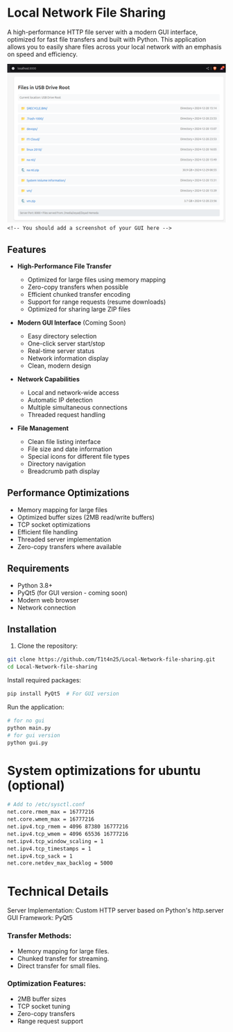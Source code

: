 # Local Network File Sharing

A high-performance HTTP file server with a modern GUI interface, optimized for fast file transfers and built with Python. This application allows you to easily share files across your local network with an emphasis on speed and efficiency.

![Server GUI Screenshot](screenshot.png) `<!-- You should add a screenshot of your GUI here -->`

## Features

- **High-Performance File Transfer**

  - Optimized for large files using memory mapping
  - Zero-copy transfers when possible
  - Efficient chunked transfer encoding
  - Support for range requests (resume downloads)
  - Optimized for sharing large ZIP files
- **Modern GUI Interface** (Coming Soon)

  - Easy directory selection
  - One-click server start/stop
  - Real-time server status
  - Network information display
  - Clean, modern design
- **Network Capabilities**

  - Local and network-wide access
  - Automatic IP detection
  - Multiple simultaneous connections
  - Threaded request handling
- **File Management**

  - Clean file listing interface
  - File size and date information
  - Special icons for different file types
  - Directory navigation
  - Breadcrumb path display

## Performance Optimizations

- Memory mapping for large files
- Optimized buffer sizes (2MB read/write buffers)
- TCP socket optimizations
- Efficient file handling
- Threaded server implementation
- Zero-copy transfers where available

## Requirements

- Python 3.8+
- PyQt5 (for GUI version - coming soon)
- Modern web browser
- Network connection

## Installation

1. Clone the repository:

```bash
git clone https://github.com/T1t4n25/Local-Network-file-sharing.git
cd Local-Network-file-sharing
```

Install required packages:

```bash
pip install PyQt5  # For GUI version
```

Run the application:

```bash
# for no gui
python main.py
# for gui version
python gui.py
```

# System optimizations for ubuntu (optional)

```bash
# Add to /etc/sysctl.conf
net.core.rmem_max = 16777216
net.core.wmem_max = 16777216
net.ipv4.tcp_rmem = 4096 87380 16777216
net.ipv4.tcp_wmem = 4096 65536 16777216
net.ipv4.tcp_window_scaling = 1
net.ipv4.tcp_timestamps = 1
net.ipv4.tcp_sack = 1
net.core.netdev_max_backlog = 5000
```

# Technical Details

Server Implementation: Custom HTTP server based on Python's http.server
GUI Framework: PyQt5 

### Transfer Methods:

* Memory mapping for large files.
* Chunked transfer for streaming.
* Direct transfer for small files.

### Optimization Features:

* 2MB buffer sizes
* TCP socket tuning
* Zero-copy transfers
* Range request support
